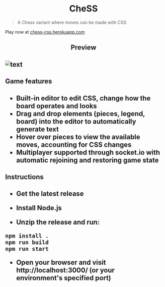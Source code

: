 <h1 align="center">CheSS</h1>

> A Chess variant where moves can be made with CSS

Play now at [chess-css.herokuapp.com](https://chess-css.herokuapp.com/)

<h2 align="center">Preview<h2> 

![text](https://i.imgur.com/tO3bYib.png)

<h2>Game features<h2> 

- Built-in editor to edit CSS, change how the board operates and looks
- Drag and drop elements (pieces, legend, board) into the editor to automatically generate text
- Hover over pieces to view the available moves, accounting for CSS changes
- Multiplayer supported through socket.io with automatic rejoining and restoring game state

<h2>Instructions<h2> 

* Get the latest release

* Install Node.js

* Unzip the release and run:

```
npm install .
npm run build
npm run start
```

* Open your browser and visit http://localhost:3000/ (or your environment's specified port)
